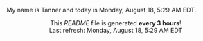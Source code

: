My name is Tanner and today is Monday, August 18, 5:29 AM EDT.

<p align="center">This <i>README</i> file is generated <b>every 3 hours</b>!</br>Last refresh: Monday, August 18, 5:29 AM EDT<br /></p>
